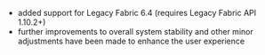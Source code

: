 - added support for Legacy Fabric 6.4 (requires Legacy Fabric API 1.10.2+)
- further improvements to overall system stability and other minor adjustments have been made to enhance the user experience
